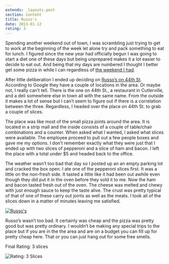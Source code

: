 ```yaml
---
extends: _layouts.post
section: content
title: Russo's
date: 2013-01-12
rating: 3
---
```


Spending another weekend out of town, I was scrambling just trying to get to work at the beginning of the week let alone try and pack something to eat for lunch. I figured since the new year had officially begun I was going to start a diet one of these days but being unprepared makes it a lot easier to decide to eat out. And being that my days are numbered I thought I better get some pizza in while I can regardless of [the weekend I had](http://joeymarinara.com/post/40065608146/bernie-os).

After little deliberation I ended up deciding on [Russo’s on 44th St](http://www.russospizza530-3200.com/). According to Google they have a couple of locations in the area. Or maybe not, I really can’t tell. There is the one on 44th St., a restaurant in Cutlerville, and a deli somewhere else in town all with the same name. From the outside it makes a lot of sense but I can’t seem to figure out if there is a correlation between the three. Regardless, I headed over the place on 44th St. to grab a couple of slices.

The place was like most of the small pizza joints around the area. It is located in a strip mall and the inside consists of a couple of table/chair combinations and a counter. When asked what I wanted, I asked what slices were available. The employee proceed to pull out a few people boxes and gave me my options. I don’t remember exactly what they were just that I ended up with two slices of pepperoni and a slice of ham and bacon. I left the place with a total under $5 and headed back to the office.

The weather wasn’t too bad that day so I posted up an an empty parking lot and cracked the box open. I ate one of the pepperoni slices first. It was a little on the non-fresh side. It tasted a little like it had been out awhile even though they did put it in the oven before they sold it to me. Now the ham and bacon tasted fresh out of the oven. The cheese was melted and chewy with just enough sauce to keep the taste alive. The crust was pretty typical of that of one of these carry out joints as well as the meats. I took all of the slices down in a matter of minutes leaving me satisfied.

[![Russo's](http://farm9.staticflickr.com/8222/8403157583_b7acf0edb0.jpg)](http://www.flickr.com/photos/joefearnley/8403157583/ "Russo's by joefearnley, on Flickr")

Russo’s wasn’t too bad. It certainly was cheap and the pizza was pretty good but was pretty ordinary. I wouldn’t be making any special trips to the place but if you are in the the area and are on a budget you can fill up for pretty cheap here. That or you can just hang out for some free smells.

Final Rating: 3 slices

![Rating: 3 Slices](/assets/img/pizza3_sm.jpg)